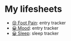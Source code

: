# My lifesheets

- [😢 Foot Pain](foot-pain): entry tracker
- [😀 Mood](mood): entry tracker
- [😀 Sleep](sleep): sleep tracker